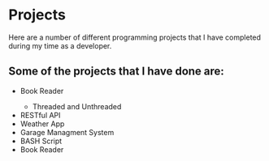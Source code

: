 # Projects
Here are a number of different programming projects that I have completed during my time as a developer.
<br>
## Some of the projects that I have done are:
<ul>
  <li>Book Reader</li>
  <ul><li>Threaded and Unthreaded</li></ul>
  <li>RESTful API</li>
  <li>Weather App</li>
  <li>Garage Managment System</li>
  <li>BASH Script</li>
  <li>Book Reader</li>
</ul>
